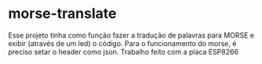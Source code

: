 # morse-translate
Esse projeto tinha como função fazer a tradução de palavras para MORSE e exibir (através de um led) o código. Para o funcionamento do morse, é preciso setar o header como json. Trabalho feito com a placa ESP8266
